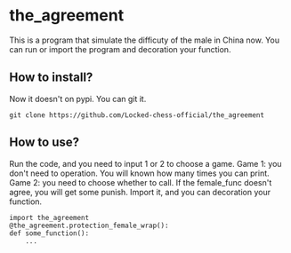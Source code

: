 # the_agreement
This is a program that simulate the difficuty of the male in China now. You can run or import the program and decoration your function.
## How to install?
Now it doesn't on pypi. You can git it.
```
git clone https://github.com/Locked-chess-official/the_agreement
```
## How to use?
Run the code, and you need to input 1 or 2 to choose a game.
Game 1: you don't need to operation. You will known how many times you can print.
Game 2: you need to choose whether to call. If the female_func doesn't agree, you will get some punish.
Import it, and you can decoration your function.
```
import the_agreement
@the_agreement.protection_female_wrap():
def some_function():
    ...
```
